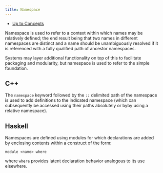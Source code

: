 ```yaml
---
title: Namespace
---
```


- [Up to Concepts](concepts)

Namespace is used to refer to a context within which names may be relatively defined;
the end result being that two names in different namespaces are distinct and a name
should be unambiguously resolved if it is referenced with a fully qualified path of
ancestor namespaces.

Systems may layer additional functionality on top of this to facilitate packaging
and modularity, but namespace is used to refer to the simple foundation.

## C++

The `namespace` keyword followed by the `::` delimited path of the namespace
is used to add definitions to the indicated namespace (which can subsequently
be accessed using their paths absolutely or byby using a relative namespace).

## Haskell

Namespaces are defined using modules for which declarations are added by enclosing
contents within a construct of the form:

```
module <name> where
```

where `where` provides latent declaration behavior analogous to its use elsewhere.
